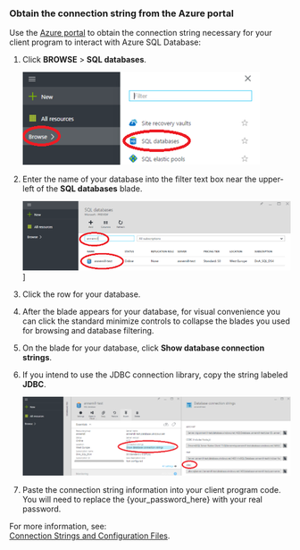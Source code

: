<!--
includes/sql-database-include-connection-string-20-portalshots.md

Latest Freshness check:  2015-09-02 , GeneMi.

## Connection string
-->


### Obtain the connection string from the Azure portal


Use the [Azure portal](https://portal.azure.com/) to obtain the connection string necessary for your client program to interact with Azure SQL Database:


1. Click **BROWSE** > **SQL databases**.

    ![Select SQL][1-select-sql]

2. Enter the name of your database into the filter text box near the upper-left of the **SQL databases** blade.

    ![Select Database][2-select-database]]

3. Click the row for your database.

4. After the blade appears for your database, for visual convenience you can click the standard minimize controls to collapse the blades  you used for browsing and database filtering.

5. On the blade for your database, click **Show database connection strings**.

6. If you intend to use the JDBC connection library, copy the string labeled **JDBC**.

	![Copy the JDBC connection string for your database][3-get-connection-string]

7. Paste the connection string information into your client program code.  You will need to replace the {your_password_here} with your real password.



For more information, see:<br/>[Connection Strings and Configuration Files](https://msdn.microsoft.com/library/ms378428.aspx).



<!-- Image references. -->

[1-select-sql]: ./media/sql-database-include-connection-string-20-portalshots/connection-string-select-sql.png


[2-select-database]: ./media/sql-database-include-connection-string-20-portalshots/connection-string-select-database.PNG

[3-get-connection-string]: ./media/sql-database-include-connection-string-20-portalshots/connection-string-jdbc.PNG


<!--
These three includes/ files are a sequenced set, but you can pick and choose:

includes/sql-database-include-connection-string-20-portalshots.md
includes/sql-database-include-connection-string-30-compare.md
includes/sql-database-include-connection-string-40-config.md
-->
